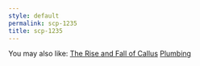 ```yaml
---
style: default
permalink: scp-1235
title: scp-1235
---
```

You may also like:
[The Rise and Fall of Callus](http://scp-wiki.net/the-rise-and-fall-of-callus)
[Plumbing](http://scp-wiki.net/plumbing)
